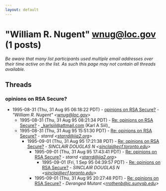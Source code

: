 ```yaml
---
layout: default
---
```


# "William R. Nugent" <wnug@loc.gov> (1 posts)

_Be aware that many list participants used multiple email addresses over their time active on the list. As such this page may not contain all threads available._

## Threads

### opinions on RSA Secure?
+ 1995-08-31 (Thu, 31 Aug 95 06:18:22 PDT) - [opinions on RSA Secure?](/archive/1995/08/45f39035f3b6a96537fa0d3e32cfb1b2c0db14df5fabcaa44a8bc66cb47002ea) - _"William R. Nugent" \<wnug@loc.gov\>_
  + 1995-08-31 (Thu, 31 Aug 95 08:21:34 PDT) - [Re: opinions on RSA Secure?](/archive/1995/08/788d6ab51b6119b2a4fc98e150a1710c40a341ad09df45dbe4c347b262333a4e) - _karlsiil@attmail.com (Karl A Siil)_
  + 1995-08-31 (Thu, 31 Aug 95 15:51:30 PDT) - [Re: opinions on RSA Secure?](/archive/1995/08/e06e06741e883b2cd18ac5cb8f88415831da7fa8ef92e04ba88647cfaf70302d) - _starrd \<starrd@iia2.org\>_
    + 1995-09-01 (Thu, 31 Aug 95 17:21:38 PDT) - [Re: opinions on RSA Secure?](/archive/1995/09/c58b7d6525ee9da8224411ec1361a9de3afe1956f9f03259b54c88358887f5c6) - _SINCLAIR  DOUGLAS N \<sinclai@ecf.toronto.edu\>_
      + 1995-09-01 (Thu, 31 Aug 95 17:43:41 PDT) - [Re: opinions on RSA Secure?](/archive/1995/09/a435e3284cfe17b9bd4eb708d7a92e2c90c49f214abfb18247ba4311113c6e7e) - _starrd \<starrd@iia2.org\>_
        + 1995-09-01 (Fri, 1 Sep 95 04:39:57 PDT) - [Re: opinions on RSA Secure?](/archive/1995/09/24e214a804afb4ef6f3f1bd55d9e2f9594fa75a20970b1f8392c1bfa77aff13b) - _SINCLAIR  DOUGLAS N \<sinclai@ecf.toronto.edu\>_
      + 1995-09-01 (Thu, 31 Aug 95 20:27:48 PDT) - [Re: opinions on RSA Secure?](/archive/1995/09/41849f0f07f3bb22f274791723b2d068baf79fccb251b7e9c290fd95811aad22) - _Deranged Mutant \<rrothenb@ic.sunysb.edu\>_

